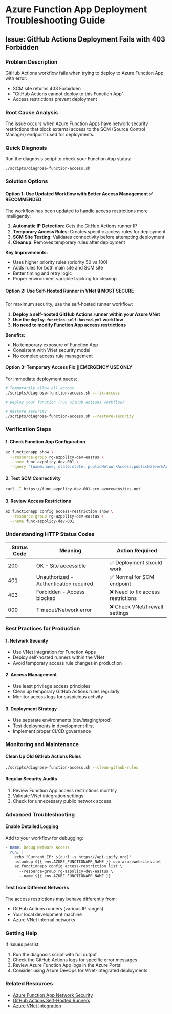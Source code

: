 # Azure Function App Deployment Troubleshooting Guide

## Issue: GitHub Actions Deployment Fails with 403 Forbidden

### Problem Description
GitHub Actions workflow fails when trying to deploy to Azure Function App with error:
- SCM site returns 403 Forbidden
- "GitHub Actions cannot deploy to this Function App"
- Access restrictions prevent deployment

### Root Cause Analysis
The issue occurs when Azure Function Apps have network security restrictions that block external access to the SCM (Source Control Manager) endpoint used for deployments.

### Quick Diagnosis
Run the diagnosis script to check your Function App status:
```bash
./scripts/diagnose-function-access.sh
```

### Solution Options

#### Option 1: Use Updated Workflow with Better Access Management ✅ RECOMMENDED
The workflow has been updated to handle access restrictions more intelligently:

1. **Automatic IP Detection**: Gets the GitHub Actions runner IP
2. **Temporary Access Rules**: Creates specific access rules for deployment
3. **SCM Site Testing**: Validates connectivity before attempting deployment
4. **Cleanup**: Removes temporary rules after deployment

**Key Improvements:**
- Uses higher priority rules (priority 50 vs 100)
- Adds rules for both main site and SCM site
- Better timing and retry logic
- Proper environment variable tracking for cleanup

#### Option 2: Use Self-Hosted Runner in VNet 🔒 MOST SECURE
For maximum security, use the self-hosted runner workflow:

1. **Deploy a self-hosted GitHub Actions runner within your Azure VNet**
2. **Use the `deploy-function-self-hosted.yml` workflow**
3. **No need to modify Function App access restrictions**

**Benefits:**
- No temporary exposure of Function App
- Consistent with VNet security model
- No complex access rule management

#### Option 3: Temporary Access Fix 🚨 EMERGENCY USE ONLY
For immediate deployment needs:

```bash
# Temporarily allow all access
./scripts/diagnose-function-access.sh --fix-access

# Deploy your function (run GitHub Actions workflow)

# Restore security
./scripts/diagnose-function-access.sh --restore-security
```

### Verification Steps

#### 1. Check Function App Configuration
```bash
az functionapp show \
  --resource-group rg-azpolicy-dev-eastus \
  --name func-azpolicy-dev-001 \
  --query "{name:name, state:state, publicNetworkAccess:publicNetworkAccessEnabled}"
```

#### 2. Test SCM Connectivity
```bash
curl -I https://func-azpolicy-dev-001.scm.azurewebsites.net
```

#### 3. Review Access Restrictions
```bash
az functionapp config access-restriction show \
  --resource-group rg-azpolicy-dev-eastus \
  --name func-azpolicy-dev-001
```

### Understanding HTTP Status Codes

| Status Code | Meaning | Action Required |
|------------|---------|-----------------|
| 200 | OK - Site accessible | ✅ Deployment should work |
| 401 | Unauthorized - Authentication required | ✅ Normal for SCM endpoint |
| 403 | Forbidden - Access blocked | ❌ Need to fix access restrictions |
| 000 | Timeout/Network error | ❌ Check VNet/firewall settings |

### Best Practices for Production

#### 1. Network Security
- Use VNet integration for Function Apps
- Deploy self-hosted runners within the VNet
- Avoid temporary access rule changes in production

#### 2. Access Management
- Use least privilege access principles
- Clean up temporary GitHub Actions rules regularly
- Monitor access logs for suspicious activity

#### 3. Deployment Strategy
- Use separate environments (dev/staging/prod)
- Test deployments in development first
- Implement proper CI/CD governance

### Monitoring and Maintenance

#### Clean Up Old GitHub Actions Rules
```bash
./scripts/diagnose-function-access.sh --clean-github-rules
```

#### Regular Security Audits
1. Review Function App access restrictions monthly
2. Validate VNet integration settings
3. Check for unnecessary public network access

### Advanced Troubleshooting

#### Enable Detailed Logging
Add to your workflow for debugging:
```yaml
- name: Debug Network Access
  run: |
    echo "Current IP: $(curl -s https://api.ipify.org)"
    nslookup ${{ env.AZURE_FUNCTIONAPP_NAME }}.scm.azurewebsites.net
    az functionapp config access-restriction list \
      --resource-group rg-azpolicy-dev-eastus \
      --name ${{ env.AZURE_FUNCTIONAPP_NAME }}
```

#### Test from Different Networks
The access restrictions may behave differently from:
- GitHub Actions runners (various IP ranges)
- Your local development machine
- Azure VNet internal networks

### Getting Help

If issues persist:
1. Run the diagnosis script with full output
2. Check the GitHub Actions logs for specific error messages
3. Review Azure Function App logs in the Azure Portal
4. Consider using Azure DevOps for VNet-integrated deployments

### Related Resources
- [Azure Function App Network Security](https://docs.microsoft.com/en-us/azure/azure-functions/functions-networking-options)
- [GitHub Actions Self-Hosted Runners](https://docs.github.com/en/actions/hosting-your-own-runners)
- [Azure VNet Integration](https://docs.microsoft.com/en-us/azure/azure-functions/functions-networking-options#virtual-network-integration)
